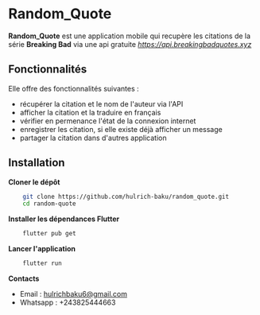 # Random_Quote

**Random_Quote** est une application mobile qui recupère les citations de la série **Breaking Bad** via une api gratuite _https://api.breakingbadquotes.xyz_

## Fonctionnalités

Elle offre des fonctionnalités suivantes :

- récupérer la citation et le nom de l'auteur via l'API
- afficher la citation et la traduire en français
- vérifier en permenance l'état de la connexion internet
- enregistrer les citation, si elle existe déjà afficher un message
- partager la citation dans d'autres application

## Installation

**Cloner le dépôt**
```bash
    git clone https://github.com/hulrich-baku/random_quote.git
    cd random-quote
```

**Installer les dépendances Flutter**
```bash
    flutter pub get
```

**Lancer l'application**
```bash
    flutter run
```
**Contacts**
- Email : hulrichbaku6@gmail.com
- Whatsapp : +243825444663
